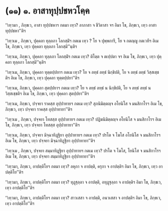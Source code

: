 <h1>(๑๑) ๑. อาสาทุปฺปชหวโคฺค</h1>
<p> ‘‘เทฺวมา  , ภิกฺขเว, อาสา ทุปฺปชหาฯ กตมา เทฺว? ลาภาสา จ ชีวิตาสา จฯ อิมา โข, ภิกฺขเว, เทฺว อาสา ทุปฺปชหา’’ติฯ</p>


<p> ‘‘เทฺวเม , ภิกฺขเว, ปุคฺคลา ทุลฺลภา โลกสฺมิํฯ กตเม เทฺว ? โย จ ปุพฺพการี, โย จ กตญฺญู กตเวทีฯ อิเม โข, ภิกฺขเว, เทฺว ปุคฺคลา ทุลฺลภา โลกสฺมิ’’นฺติฯ</p>


<p> ‘‘เทฺวเม, ภิกฺขเว, ปุคฺคลา ทุลฺลภา โลกสฺมิํฯ กตเม เทฺว? ติโตฺต จ ตเปฺปตา จฯ อิเม โข, ภิกฺขเว, เทฺว ปุคฺคลา ทุลฺลภา โลกสฺมิ’’นฺติฯ</p>


<p> ‘‘เทฺวเม, ภิกฺขเว, ปุคฺคลา ทุตฺตปฺปยาฯ กตเม เทฺว? โย จ ลทฺธํ ลทฺธํ นิกฺขิปติ, โย จ ลทฺธํ ลทฺธํ วิสฺสเชฺชติฯ อิเม โข, ภิกฺขเว, เทฺว ปุคฺคลา ทุตฺตปฺปยา’’ติฯ</p>


<p> ‘‘เทฺวเม, ภิกฺขเว, ปุคฺคลา สุตปฺปยาฯ กตเม เทฺว? โย จ ลทฺธํ ลทฺธํ น นิกฺขิปติ, โย จ ลทฺธํ ลทฺธํ น วิสฺสเชฺชติฯ อิเม โข, ภิกฺขเว, เทฺว ปุคฺคลา สุตปฺปยา’’ติฯ</p>


<p> ‘‘เทฺวเม, ภิกฺขเว, ปจฺจยา ราคสฺส อุปฺปาทายฯ กตเม เทฺว? สุภนิมิตฺตญฺจ อโยนิโส จ มนสิกาโรฯ อิเม โข, ภิกฺขเว, เทฺว ปจฺจยา ราคสฺส อุปฺปาทายา’’ติฯ</p>


<p> ‘‘เทฺวเม , ภิกฺขเว, ปจฺจยา โทสสฺส อุปฺปาทายฯ กตเม เทฺว? ปฎิฆนิมิตฺตญฺจ อโยนิโส จ มนสิกาโรฯ อิเม โข, ภิกฺขเว, เทฺว ปจฺจยา โทสสฺส อุปฺปาทายา’’ติฯ</p>


<p> ‘‘เทฺวเม, ภิกฺขเว, ปจฺจยา มิจฺฉาทิฎฺฐิยา อุปฺปาทายฯ กตเม เทฺว? ปรโต จ โฆโส อโยนิโส จ มนสิกาโรฯ อิเม โข, ภิกฺขเว, เทฺว ปจฺจยา มิจฺฉาทิฎฺฐิยา อุปฺปาทายา’’ติฯ</p>


<p> ‘‘เทฺวเม  , ภิกฺขเว, ปจฺจยา สมฺมาทิฎฺฐิยา อุปฺปาทายฯ กตเม เทฺว? ปรโต จ โฆโส, โยนิโส จ มนสิกาโรฯ อิเม โข, ภิกฺขเว, เทฺว ปจฺจยา สมฺมาทิฎฺฐิยา อุปฺปาทายา’’ติฯ</p>


<p> ‘‘เทฺวมา, ภิกฺขเว, อาปตฺติโยฯ กตมา เทฺว? ลหุกา  จ อาปตฺติ, ครุกา จ อาปตฺติฯ อิมา โข, ภิกฺขเว, เทฺว อาปตฺติโย’’ติฯ</p>


<p> ‘‘เทฺวมา, ภิกฺขเว, อาปตฺติโยฯ กตมา เทฺว? ทุฎฺฐุลฺลา จ อาปตฺติ, อทุฎฺฐุลฺลา จ อาปตฺติฯ อิมา โข, ภิกฺขเว, เทฺว อาปตฺติโย’’ติฯ</p>


<p> ‘‘เทฺวมา, ภิกฺขเว, อาปตฺติโยฯ กตมา เทฺว? สาวเสสา จ อาปตฺติ, อนวเสสา จ อาปตฺติฯ อิมา โข, ภิกฺขเว, เทฺว อาปตฺติโย’’ติฯ</p>

</p>





